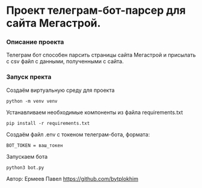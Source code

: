 # Проект телеграм-бот-парсер для сайта Мегастрой.

### Описание проекта
Телеграм бот способен парсить страницы сайта Мегастрой и присылать с csv файл с данными, полученными с сайта.

### Запуск пректа
Создаём виртуальную среду для проекта
```
python -m venv venv
```

Устанавливаем необходимые компоненты из файла requirements.txt
```
pip install -r requirements.txt
```

Создаём файл .env c токеном телеграм-бота, формата:
```
BOT_TOKEN = ваш_токен
```

Запускаем бота
```
python3 bot.py
```

Автор: Ермеев Павел https://github.com/bytplokhim